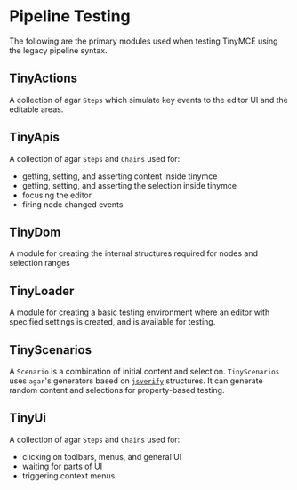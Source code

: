 # Pipeline Testing

The following are the primary modules used when testing TinyMCE using the legacy pipeline syntax.

## TinyActions

A collection of agar `Steps` which simulate key events to the editor UI and the editable areas.

## TinyApis

A collection of agar `Steps` and `Chains` used for:

* getting, setting, and asserting content inside tinymce
* getting, setting, and asserting the selection inside tinymce
* focusing the editor
* firing node changed events

## TinyDom

A module for creating the internal structures required for nodes and selection ranges

## TinyLoader

A module for creating a basic testing environment where an editor with specified settings is created, and is available for testing.

## TinyScenarios

A `Scenario` is a combination of initial content and selection. `TinyScenarios` uses `agar`'s generators based on [`jsverify`](https://www.npmjs.com/package/jsverify) structures. It can generate random content and selections for property-based testing.

## TinyUi

A collection of agar `Steps` and `Chains` used for:

* clicking on toolbars, menus, and general UI
* waiting for parts of UI
* triggering context menus

